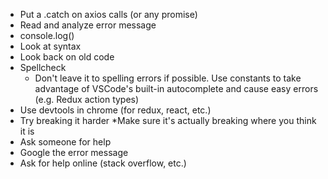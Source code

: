 * Put a .catch on axios calls (or any promise)
* Read and analyze error message
* console.log()
* Look at syntax
* Look back on old code
* Spellcheck
    * Don't leave it to spelling errors if possible. Use constants to take advantage of VSCode's built-in autocomplete and cause easy errors (e.g. Redux action types)
* Use devtools in chrome (for redux, react, etc.)
* Try breaking it harder
    *Make sure it's actually breaking where you think it is
* Ask someone for help
* Google the error message
* Ask for help online (stack overflow, etc.)


<!-- how to read a call stack
    look for line number
    error code
console.log
    WHERE to put console.log
"cannot read X of undefined"
X is not a function
Port already in use - server and client
ECONNREFUSED
    127.0.0.1:5432
    just console.log connection string
.env file in src folder
    make sure it's in root
spelling errors
restart your nodemon or npm start if you change package.json, sql files, etc
make sure you're in the right folder
unhandled promise
getaddrinfo ENOTFOUND
    often you put http when it should be https, or vice versa -->